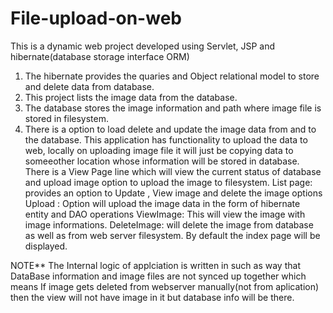 # File-upload-on-web
This is a dynamic web project developed using Servlet, JSP and hibernate(database storage interface ORM)
1. The hibernate provides the quaries and Object relational model to store and delete data from database.
2. This project lists the image data from the database.
3. The database stores the image information and path where image file is stored in filesystem.
4. There is a option to load delete and update the image data from and to the database.
This application has functionality to upload the data to web, 
locally on uploading image file it will just be copying data to someeother location whose information will be stored in database.
There is a View Page line which will view the current status of database and upload image option to upload the image to filesystem.
  List page:  provides an option to Update , View image and delete the image options
  Upload : Option will upload the image data in the form of hibernate entity and DAO operations
  ViewImage: This will view the image with image informations.
  DeleteImage: will delete the image from database as well as from web server filesystem.
  By default the index page will be displayed.

NOTE** The Internal logic of applciation is written in such as way that DataBase information and image files are not synced up together which means
       If image gets deleted from webserver manually(not from aplication) then the view will not have image in it but database info will be there.
